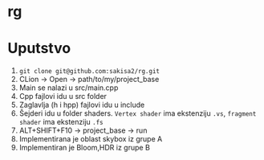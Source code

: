 # rg
# Uputstvo
1. `git clone git@github.com:sakisa2/rg.git`
2. CLion -> Open -> path/to/my/project_base 
3. Main se nalazi u src/main.cpp 
4. Cpp fajlovi idu u src folder
5. Zaglavlja (h i hpp) fajlovi idu u include 
6. Šejderi idu u folder shaders. `Vertex shader` ima ekstenziju `.vs`, `fragment shader` ima ekstenziju `.fs` 
7. ALT+SHIFT+F10 -> project_base -> run 
8. Implementirana je oblast skybox iz grupe A
9. Implementiran je Bloom,HDR iz grupe B
